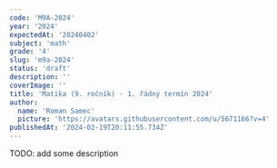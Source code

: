 ```yaml
---
code: 'M9A-2024'
year: '2024'
expectedAt: '20240402'
subject: 'math'
grade: '4'
slug: 'm9a-2024'
status: 'draft'
description: ''
coverImage: ''
title: 'Matika (9. ročník) - 1. řádný termín 2024'
author:
  name: 'Roman Samec'
  picture: 'https://avatars.githubusercontent.com/u/5671166?v=4'
publishedAt: '2024-02-19T20:11:55.734Z'
---
```


TODO: add some description